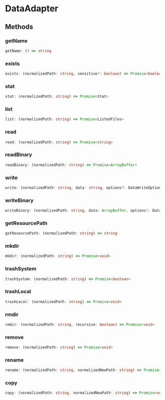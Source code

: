 # DataAdapter

## Methods

### getName

```ts
getName: () => string
```

### exists

```ts
exists: (normalizedPath: string, sensitive?: boolean) => Promise<boolean>
```

### stat

```ts
stat: (normalizedPath: string) => Promise<Stat>
```

### list

```ts
list: (normalizedPath: string) => Promise<ListedFiles>
```

### read

```ts
read: (normalizedPath: string) => Promise<string>
```

### readBinary

```ts
readBinary: (normalizedPath: string) => Promise<ArrayBuffer>
```

### write

```ts
write: (normalizedPath: string, data: string, options?: DataWriteOptions) => Promise<void>
```

### writeBinary

```ts
writeBinary: (normalizedPath: string, data: ArrayBuffer, options?: DataWriteOptions) => Promise<void>
```

### getResourcePath

```ts
getResourcePath: (normalizedPath: string) => string
```

### mkdir

```ts
mkdir: (normalizedPath: string) => Promise<void>
```

### trashSystem

```ts
trashSystem: (normalizedPath: string) => Promise<boolean>
```

### trashLocal

```ts
trashLocal: (normalizedPath: string) => Promise<void>
```

### rmdir

```ts
rmdir: (normalizedPath: string, recursive: boolean) => Promise<void>
```

### remove

```ts
remove: (normalizedPath: string) => Promise<void>
```

### rename

```ts
rename: (normalizedPath: string, normalizedNewPath: string) => Promise<void>
```

### copy

```ts
copy: (normalizedPath: string, normalizedNewPath: string) => Promise<void>
```
